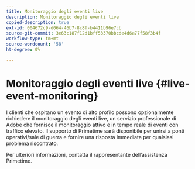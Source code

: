 ```yaml
---
title: Monitoraggio degli eventi live
description: Monitoraggio degli eventi live
copied-description: true
exl-id: 004672c9-d064-46b7-8c8f-b4411b96e7cb
source-git-commit: 3e63c187f12d1bff53370bbcde4d6a77f58f3b4f
workflow-type: tm+mt
source-wordcount: '58'
ht-degree: 0%

---
```


# Monitoraggio degli eventi live {#live-event-monitoring}

I clienti che ospitano un evento di alto profilo possono opzionalmente richiedere il monitoraggio degli eventi live, un servizio professionale di Adobe che fornisce il monitoraggio attivo e in tempo reale di eventi con traffico elevato. Il supporto di Primetime sarà disponibile per unirsi a ponti operativi/sale di guerra e fornire una risposta immediata per qualsiasi problema riscontrato.

Per ulteriori informazioni, contatta il rappresentante dell’assistenza Primetime.
